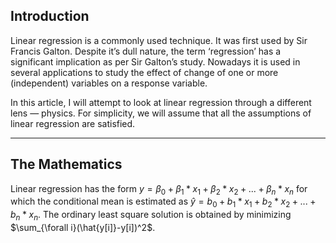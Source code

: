 ## Introduction

Linear regression is a commonly used technique. It was first used by Sir Francis Galton. Despite it’s dull nature, the term ‘regression’ has a significant implication as per Sir Galton’s study. Nowadays it is used in several applications to study the effect of change of one or more (independent) variables on a response variable.

In this article, I will attempt to look at linear regression through a different lens — physics. For simplicity, we will assume that all the assumptions of linear regression are satisfied.

---

## The Mathematics

Linear regression has the form $y = \beta_0 + \beta_1*x_1 + \beta_2*x_2 + ... + \beta_n*x_n$ for which the conditional mean is estimated as $\hat{y} = b_0 + b_1*x_1 + b_2*x_2 + ... + b_n*x_n$. The ordinary least square solution is obtained by minimizing $\sum_{\forall i}(\hat{y[i]}-y[i])^2$.

